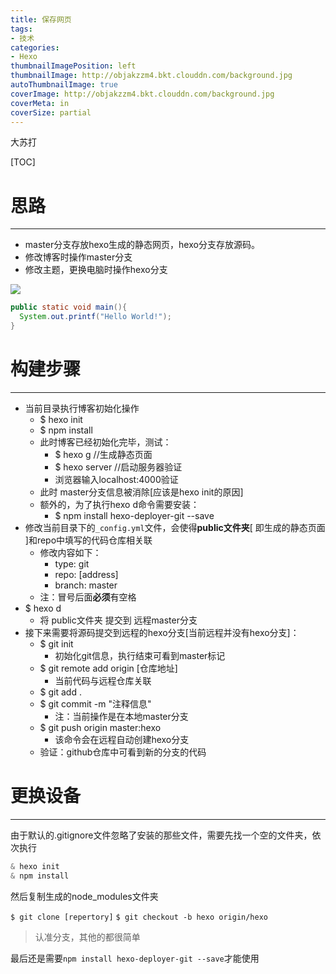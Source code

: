 ```yaml
---
title: 保存网页
tags:
- 技术
categories:
- Hexo
thumbnailImagePosition: left  
thumbnailImage: http://objakzzm4.bkt.clouddn.com/background.jpg
autoThumbnailImage: true  
coverImage: http://objakzzm4.bkt.clouddn.com/background.jpg
coverMeta: in
coverSize: partial
---
```


  大苏打  
<!-- more -->


[TOC]


# **思路**
---
- master分支存放hexo生成的静态网页，hexo分支存放源码。
- 修改博客时操作master分支
- 修改主题，更换电脑时操作hexo分支

![](http://objakzzm4.bkt.clouddn.com/background.jpg)



```java
public static void main(){
  System.out.printf("Hello World!");
}
```

# **构建步骤**
---
- 当前目录执行博客初始化操作
  - $ hexo init
  - $ npm install
  - 此时博客已经初始化完毕，测试：
    - $ hexo g //生成静态页面
    - $ hexo server //启动服务器验证
    - 浏览器输入localhost:4000验证
  - 此时 master分支信息被消除[应该是hexo init的原因]
  - 额外的，为了执行hexo d命令需要安装：
    - $ npm install hexo-deployer-git --save
- 修改当前目录下的`_config.yml`文件，会使得**public文件夹**[ 即生成的静态页面 ]和repo中填写的代码仓库相关联
  - 修改内容如下：
    - type: git
    - repo: [address]
    - branch: master
  - 注：冒号后面**必须**有空格
- $ hexo d
  - 将 public文件夹 提交到 远程master分支
- 接下来需要将源码提交到远程的hexo分支[当前远程并没有hexo分支]：
  - $ git init
    - 初始化git信息，执行结束可看到master标记
  - $ git remote add origin [仓库地址]
    - 当前代码与远程仓库关联
  - $ git add .
  - $ git commit -m "注释信息"
    - 注：当前操作是在本地master分支
  - $ git push origin master:hexo
    - 该命令会在远程自动创建hexo分支
  - 验证：github仓库中可看到新的分支的代码

# **更换设备**
---
由于默认的.gitignore文件忽略了安装的那些文件，需要先找一个空的文件夹，依次执行
```java
& hexo init
& npm install
```
然后复制生成的node_modules文件夹

`$ git clone [repertory]`
`$ git checkout -b hexo origin/hexo`
> 认准分支，其他的都很简单


最后还是需要`npm install hexo-deployer-git --save`才能使用
